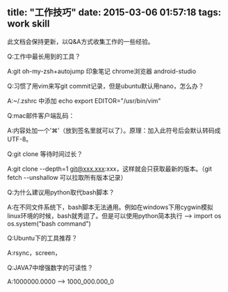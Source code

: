 title: "工作技巧"
date: 2015-03-06 01:57:18
tags: work skill
---
此文档会保持更新，以Q&A方式收集工作的一些经验。

Q:工作中最长用到的工具？

A:git oh-my-zsh+autojump 印象笔记 chrome浏览器 android-studio

Q:习惯了用vim来写git commit记录，但是ubuntu默认用nano，怎么办？

<!-- more -->

A:~/.zshrc 中添加 echo export EDITOR="/usr/bin/vim"

Q:mac邮件客户端乱码：

A:内容处加一个'⌘'（放到签名里就可以了）。原理：加入此符号后会默认转码成UTF-8。

Q:git clone 等待时间过长？

A:git clone --depth=1 git@xxx.xxx:xxx，这样就会只获取最新的版本。（git fetch --unshallow 可以拉取所有版本记录）

Q:为什么建议用python取代bash脚本？

A:在不同文件系统下，bash脚本无法通用。例如在windows下用cygwin模拟linux环境的时候，bash就秀逗了。但是可以使用python简本执行 --> import os   os.system("bash command")

Q:Ubuntu下的工具推荐？

A:rsync，screen，

Q:JAVA7中增强数字的可读性？

A:1000000.0000 --> 1000_000.000_0

